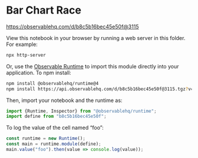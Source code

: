 # Bar Chart Race

https://observablehq.com/d/b8c5b16bec45e50f@3115

View this notebook in your browser by running a web server in this folder. For
example:

~~~sh
npx http-server
~~~

Or, use the [Observable Runtime](https://github.com/observablehq/runtime) to
import this module directly into your application. To npm install:

~~~sh
npm install @observablehq/runtime@4
npm install https://api.observablehq.com/d/b8c5b16bec45e50f@3115.tgz?v=3
~~~

Then, import your notebook and the runtime as:

~~~js
import {Runtime, Inspector} from "@observablehq/runtime";
import define from "b8c5b16bec45e50f";
~~~

To log the value of the cell named “foo”:

~~~js
const runtime = new Runtime();
const main = runtime.module(define);
main.value("foo").then(value => console.log(value));
~~~
